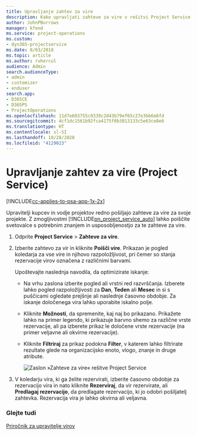 ```yaml
---
title: Upravljanje zahtev za vire
description: Kako upravljati zahteve za vire v rešitvi Project Service
author: JohnPBurrows
manager: kfend
ms.service: project-operations
ms.custom:
- dyn365-projectservice
ms.date: 8/03/2018
ms.topic: article
ms.author: ruhercul
audience: Admin
search.audienceType:
- admin
- customizer
- enduser
search.app:
- D365CE
- D365PS
- ProjectOperations
ms.openlocfilehash: 11d7e603755c9339c2d43b79ef65c27e3bb6e6fd
ms.sourcegitcommit: 4cf1dc1561b92fca4175f0b3813133c5e63ce8e6
ms.translationtype: HT
ms.contentlocale: sl-SI
ms.lasthandoff: 10/28/2020
ms.locfileid: "4129023"
---
```

# <a name="manage-resource-requests-project-service"></a>Upravljanje zahtev za vire (Project Service)

[!INCLUDE[cc-applies-to-psa-app-1x-2x](../includes/cc-applies-to-psa-app-1x-2x.md)]

Upravitelji kupcev in vodje projektov redno pošiljajo zahteve za vire za svoje projekte. Z zmogljivostmi [!INCLUDE[pn_project_service_auto](../includes/pn-project-service-auto.md)] lahko poiščite svetovalce s potrebnim znanjem in usposobljenostjo za te zahteve za vire.  
  
1. Odprite **Project Service** > **Zahteve za vire**.  
  
2. Izberite zahtevo za vir in kliknite **Poišči vire**. Prikazan je pogled koledarja za vse vire in njihovo razpoložljivost, pri čemer so stanja rezervacije virov označena z različnimi barvami.  
  
    Upoštevajte naslednja navodila, da optimizirate iskanje:  
  
   -   Na vrhu zaslona izberite pogled ali vrstni red razvrščanja. Izberete lahko pogled razpoložljivosti za **Dan**, **Teden** ali **Mesec** in si s puščicami ogledate prejšnje ali naslednje časovno obdobje. Za iskanje določenega vira lahko uporabite iskalno polje.  
  
   -   Kliknite **Možnosti**, da spremenite, kaj naj bo prikazano. Prikažete lahko na primer legendo, ki prikazuje barvno shemo za različne vrste rezervacije, ali pa izberete prikaz le določene vrste rezervacije (na primer veljavne ali okvirne rezervacije).  
  
   -   Kliknite **Filtriraj** za prikaz podokna **Filter**, v katerem lahko filtrirate rezultate glede na organizacijsko enoto, vlogo, znanje in druge atribute.  
  
       ![Zaslon »Zahteve za vire« rešitve Project Service](../psa/media/project-service-resource-request-screen.png "Zaslon »Zahteve za vire« rešitve Project Service")  
  
3. V koledarju vira, ki ga želite rezervirati, izberite časovno obdobje za rezervacijo vira in nato kliknite **Rezerviraj**, da vir rezervirate, ali **Predlagaj rezervacijo**, da predlagate rezervacijo, ki jo odobri pošiljatelj zahtevka. Rezervacija vira je lahko okvirna ali veljavna.  
  
### <a name="see-also"></a>Glejte tudi  
 [Priročnik za upravitelje virov](../psa/resource-manager-guide.md)
